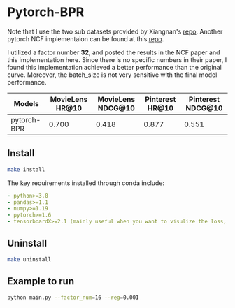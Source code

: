 # Pytorch-BPR

Note that I use the two sub datasets provided by Xiangnan's [repo](https://github.com/hexiangnan/neural_collaborative_filtering/tree/master/Data). Another pytorch NCF implementaion can be found at this [repo](https://github.com/guoyang9/NCF).

I utilized a factor number **32**, and posted the results in the NCF paper and this implementation here. Since there is no specific numbers in their paper, I found this implementation achieved a better performance than the original curve. Moreover, the batch_size is not very sensitive with the final model performance.

Models 			| MovieLens HR@10 | MovieLens NDCG@10 | Pinterest HR@10 | Pinterest NDCG@10
------ 			| --------------- | ----------------- | --------------- | -----------------
pytorch-BPR    	| 0.700 		  | 0.418             | 0.877 			| 0.551

## Install

```bash
make install
```

The key requirements installed through conda include:

```yaml
- python>=3.8
- pandas>=1.1
- numpy>=1.19
- pytorch>=1.6
- tensorboardX>=2.1 (mainly useful when you want to visulize the loss, see https://github.com/lanpa/tensorboard-pytorch)
```

## Uninstall

```bash
make uninstall
```

## Example to run

```bash
python main.py --factor_num=16 --reg=0.001
```
